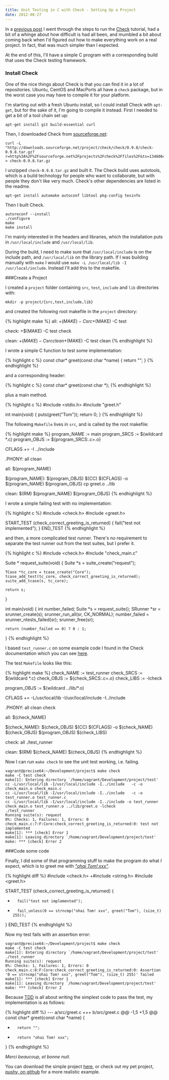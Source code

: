 ```yaml
---
title: Unit Testing in C with Check - Setting Up a Project
date: 2012-08-27
---
```


In a [previous post](blog/2012/08/12/unit-testing-in-c-with-check)
I went through the steps to run the
[Check](http://check.sourceforge.net/)
tutorial, had a bit of a whinge about how difficult
is had all been, and mumbled a bit about coming back when I'd figured
out how to make everything work on a real project. In fact, that
was much simpler than I expected.

At the end of this, I'll have a simple C program with a corresponding
build that uses the Check testing framework.

### Install Check

One of the nice things about Check is that you can find it in a lot
of repositories. Ubuntu, CentOS and MacPorts all have a `check`
package, but in the worst case you may have to compile it for your
platform.

I'm starting out with a fresh Ubuntu install, so I could install Check
with `apt-get`, but for the sake of it, I'm going to compile it instead.
First I needed to get a bit of a tool chain set up:

    apt-get install git build-essential curl

Then, I downloaded Check from [sourceforge.net](http://sourceforge.net/projects/check/):

    curl -L "http://downloads.sourceforge.net/project/check/check/0.9.8/check-0.9.8.tar.gz?r=http%3A%2F%2Fsourceforge.net%2Fprojects%2Fcheck%2Ffiles%2F&ts=1346064997&use_mirror=switch" > check-0.9.8.tar.gz

I unzipped `check-0.9.8.tar.gz` and built it. The Check build uses
autotools, which is a build technology for people who want to
collaborate, but with people they don't like very much.
Check's other dependencies are listed in the readme.

    apt-get install automake autoconf libtool pkg-config texinfo

Then I built Check.

    autoreconf --install
    ./configure
    make
    make install

I'm mainly interested in the headers and libraries, which the installation
puts in `/usr/local/include` and `/usr/local/lib`.

During the build, I need to make sure that `/usr/local/include` is on the
include path, and `/usr/local/lib` on the library path.
If I was building manually with `make` I would use
`make -L /usr/local/lib -I /usr/local/include`. Instead I'll add this
to the makefile.

###Create a Project

I created a `project` folder containing `src`, `test`, `include` and
`lib` directories with:

    mkdir -p project/{src,test,include,lib}

and created the following root makefile in the `project` directory:

{% highlight make %}
all:
    +$(MAKE) -C src
    +$(MAKE) -C test

check:
    +$(MAKE) -C test check

clean:
    +$(MAKE) -C src clean
    +$(MAKE) -C test clean
{% endhighlight %}

I wrote a simple C function to test some implementation:

{% highlight c %}
const char*
greet(const char *name)
{
    return "";
}
{% endhighlight %}

and a corresponding header:

{% highlight c %}
const char* greet(const char *);
{% endhighlight %}

plus a main method.

{% highlight c %}
#include <stdio.h>
#include "greet.h"

int
main(void)
{
    puts(greet("Tom"));
    return 0;
}
{% endhighlight %}

The following `Makefile` lives in `src`, and is called by the root
makefile:

{% highlight make %}
program_NAME := main
program_SRCS := $(wildcard *.c)
program_OBJS := ${program_SRCS:.c=.o}

CFLAGS += -I ../include

.PHONY: all clean

all: $(program_NAME)

$(program_NAME): $(program_OBJS)
    $(CC) $(CFLAGS) -o $(program_NAME) $(program_OBJS)
    cp greet.o ../lib

clean:
    $(RM) $(program_NAME) $(program_OBJS)
{% endhighlight %}

I wrote a simple failing test with no implementation:

{% highlight c %}
#include <check.h>
#include <greet.h>

START_TEST (check_correct_greeting_is_returned)
{
    fail("test not implemented");
}
END_TEST
{% endhighlight %}

and then, a more complicated test runner. There's no requirement to
separate the test runner out from the test suites, but I prefer it.

{% highlight c %}
#include <check.h>
#include "check_main.c"

Suite *
request_suite(void)
{
    Suite *s = suite_create("request");

    TCase *tc_core = tcase_create("Core");
    tcase_add_test(tc_core, check_correct_greeting_is_returned);
    suite_add_tcase(s, tc_core);

    return s;
}

int
main(void)
{
    int number_failed;
    Suite *s = request_suite();
    SRunner *sr = srunner_create(s);
    srunner_run_all(sr, CK_NORMAL);
    number_failed = srunner_ntests_failed(sr);
    srunner_free(sr);

    return (number_failed == 0) ? 0 : 1;
}
{% endhighlight %}

I based `test_runner.c` on some example code I found in the Check
documentation which you can see [here](http://check.sourceforge.net/doc/check_html/check_3.html#SEC8).

The test `Makefile` looks like this:

{% highlight make %}
check_NAME := test_runner
check_SRCS := $(wildcard *.c)
check_OBJS := ${check_SRCS:.c=.o}
check_LIBS := -lcheck

program_OBJS := $(wildcard ../lib/*.o)

CFLAGS += -L/usr/local/lib -I/usr/local/include -I../include

.PHONY: all clean check

all: $(check_NAME)

$(check_NAME): $(check_OBJS)
    $(CC) $(CFLAGS) -o $(check_NAME) $(check_OBJS) $(program_OBJS) $(check_LIBS)

check: all
    ./test_runner

clean:
    $(RM) $(check_NAME) $(check_OBJS)
{% endhighlight %}

Now I can run `make check` to see the unit test working, i.e. failing.

    vagrant@precise64:~/Development/project$ make check
    make -C test check
    make[1]: Entering directory `/home/vagrant/Development/project/test'
    cc -L/usr/local/lib -I/usr/local/include -I../include   -c -o check_main.o check_main.c
    cc -L/usr/local/lib -I/usr/local/include -I../include   -c -o test_runner.o test_runner.c
    cc -L/usr/local/lib -I/usr/local/include -I../include -o test_runner check_main.o test_runner.o ../lib/greet.o -lcheck
    ./test_runner
    Running suite(s): request
    0%: Checks: 1, Failures: 1, Errors: 0
    check_main.c:7:F:Core:check_correct_greeting_is_returned:0: test not implemented
    make[1]: *** [check] Error 1
    make[1]: Leaving directory `/home/vagrant/Development/project/test'
    make: *** [check] Error 2

###Code some code

Finally, I did some of that programming stuff to make the program do what
I expect, which is to greet me with *["ohai Tom! xxx"](http://www.highhatstudios.com/imgs_ext/lolrats/macros/ohai.jpg)*.

{% highlight diff %}
#include <check.h>
+#include <string.h>
#include <greet.h>

START_TEST (check_correct_greeting_is_returned)
{
-       fail("test not implemented");
+       fail_unless(0 == strncmp("ohai Tom! xxx", greet("Tom"), (size_t) 255));
}
END_TEST
{% endhighlight %}

Now my test fails with an assertion error:

    vagrant@precise64:~/Development/project$ make check
    make -C test check
    make[1]: Entering directory `/home/vagrant/Development/project/test'
    ./test_runner
    Running suite(s): request
    0%: Checks: 1, Failures: 1, Errors: 0
    check_main.c:8:F:Core:check_correct_greeting_is_returned:0: Assertion '0 == strncmp("ohai Tom! xxx", greet("Tom"), (size_t) 255)' failed
    make[1]: *** [check] Error 1
    make[1]: Leaving directory `/home/vagrant/Development/project/test'
    make: *** [check] Error 2

Because [TDD](http://butunclebob.com/ArticleS.UncleBob.TheThreeRulesOfTdd)
is all about writing the simplest code to pass the test, my
implementation is as follows:

{% highlight diff %}
--- a/src/greet.c
+++ b/src/greet.c
@@ -1,5 +1,5 @@
const char*
greet(const char *name)
{
-       return "";
+       return "ohai Tom! xxx";
}
{% endhighlight %}

*Merci beaucoup, et bonne nuit*.

You can download the simple project [here](downloads/code/simple-check-project.tar.gz),
or check out my pet project, [pushy, on github](https://github.com/TomRegan/pushy)
for a more realistic example.
